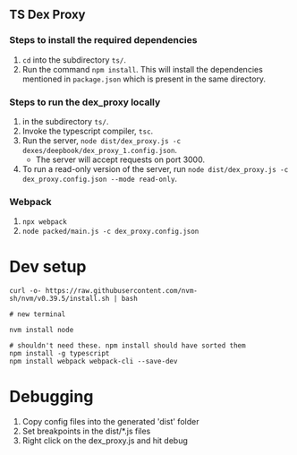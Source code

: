 ## TS Dex Proxy

### Steps to install the required dependencies
1. `cd` into the subdirectory `ts/`.
2. Run the command `npm install`. This will install the dependencies mentioned in `package.json` which is present in the same directory.

### Steps to run the dex_proxy locally
1. in the subdirectory `ts/`.
2. Invoke the typescript compiler, `tsc`.
3. Run the server, `node dist/dex_proxy.js -c dexes/deepbook/dex_proxy_1.config.json`.
   - The server will accept requests on port 3000.
4. To run a read-only version of the server, run `node dist/dex_proxy.js -c dex_proxy.config.json --mode read-only`.


### Webpack
1. `npx webpack`
2. `node packed/main.js -c dex_proxy.config.json`

# Dev setup

```
curl -o- https://raw.githubusercontent.com/nvm-sh/nvm/v0.39.5/install.sh | bash

# new terminal

nvm install node

# shouldn't need these. npm install should have sorted them
npm install -g typescript
npm install webpack webpack-cli --save-dev

```

# Debugging
1. Copy config files into the generated 'dist' folder
2. Set breakpoints in the dist/*.js files 
3. Right click on the dex_proxy.js and hit debug
